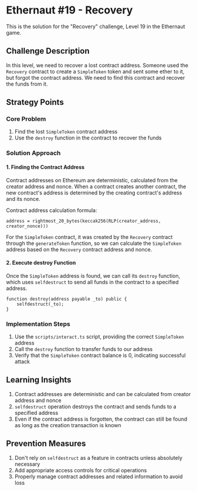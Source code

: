 # Ethernaut #19 - Recovery

This is the solution for the "Recovery" challenge, Level 19 in the Ethernaut game.

## Challenge Description

In this level, we need to recover a lost contract address. Someone used the `Recovery` contract to create a `SimpleToken` token and sent some ether to it, but forgot the contract address. We need to find this contract and recover the funds from it.

## Strategy Points

### Core Problem
1. Find the lost `SimpleToken` contract address
2. Use the `destroy` function in the contract to recover the funds

### Solution Approach

#### 1. Finding the Contract Address
Contract addresses on Ethereum are deterministic, calculated from the creator address and nonce. When a contract creates another contract, the new contract's address is determined by the creating contract's address and its nonce.

Contract address calculation formula:
```
address = rightmost_20_bytes(keccak256(RLP(creator_address, creator_nonce)))
```

For the `SimpleToken` contract, it was created by the `Recovery` contract through the `generateToken` function, so we can calculate the `SimpleToken` address based on the `Recovery` contract address and nonce.

#### 2. Execute destroy Function
Once the `SimpleToken` address is found, we can call its `destroy` function, which uses `selfdestruct` to send all funds in the contract to a specified address.

```solidity
function destroy(address payable _to) public {
    selfdestruct(_to);
}
```

### Implementation Steps
1. Use the `scripts/interact.ts` script, providing the correct `SimpleToken` address
2. Call the `destroy` function to transfer funds to our address
3. Verify that the `SimpleToken` contract balance is 0, indicating successful attack

## Learning Insights
1. Contract addresses are deterministic and can be calculated from creator address and nonce
2. `selfdestruct` operation destroys the contract and sends funds to a specified address
3. Even if the contract address is forgotten, the contract can still be found as long as the creation transaction is known

## Prevention Measures
1. Don't rely on `selfdestruct` as a feature in contracts unless absolutely necessary
2. Add appropriate access controls for critical operations
3. Properly manage contract addresses and related information to avoid loss
